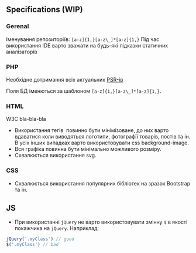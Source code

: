 ## Specifications (WIP)

### Gerenal 

Іменування репозиторіїв: `[a-z]{1,}[a-z\_]*[a-z]{1,}`
Під час використання IDE варто зважати на будь-які підказки статичних аналізаторів


### PHP

Необхідне дотримання всіх актуальних [PSR-ів](http://www.php-fig.org/psr/)

Поля БД іменються за шаблоном `[a-z]{1,}[a-z\_]*[a-z]{1,}`.

### HTML

W3C bla-bla-bla

- Використання тегів <img> повинно бути мінімізоване, до них варто вдаватися коли виводяться логотипи, фотографії товарів, постів та ін. В усіх інших випадках варто використовувати css background-image.
- Вся графіка повинна бути мінімально можливого розміру.
- Схвалюється використання svg.


### CSS

- Схвалюється використання популярних бібліотек на зразок Bootstrap та ін.

## JS

-  При використанні `jQuery` не варто використовувати змінну `$` в якості покажчика на `jQuery`. Наприклад:
```js
jQuery('.myClass') // good
$('.myClass') // bad
```

